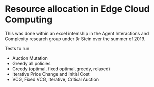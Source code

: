 # Resource allocation in Edge Cloud Computing
This was done within an excel internship in the Agent Interactions and Complexity research group 
under Dr Stein over the summer of 2019. 

Tests to run
* Auction Mutation 
* Greedy all policies
* Greedy (optimal, fixed optimal, greedy, relaxed)
* Iterative Price Change and Initial Cost
* VCG, Fixed VCG, Iterative, Critical Auction
